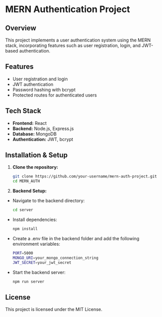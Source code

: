 # MERN Authentication Project

## Overview
This project implements a user authentication system using the MERN stack, incorporating features such as user registration, login, and JWT-based authentication.

## Features
- User registration and login
- JWT authentication
- Password hashing with bcrypt
- Protected routes for authenticated users

## Tech Stack
- **Frontend:** React
- **Backend:** Node.js, Express.js
- **Database:** MongoDB
- **Authentication:** JWT, bcrypt

## Installation & Setup

1. **Clone the repository:**
   ```bash
   git clone https://github.com/your-username/mern-auth-project.git
   cd MERN_AUTH
2. **Backend Setup:**
- Navigate to the backend directory:
   ```bash
   cd server
- Install dependencies:
  ```bash
  npm install
- Create a .env file in the backend folder and add the following environment variables:
  ```bash
  PORT=5000
  MONGO_URI=your_mongo_connection_string
  JWT_SECRET=your_jwt_secret
- Start the backend server:
  ```bash
  npm run server

## License
This project is licensed under the MIT License.
 

  

